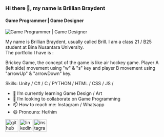 ### Hi there 👋, my name is Brillian Braydent
#### Game Programmer | Game Designer 
![Game Programmer | Game Designer ](https://github.com/brillbray/GamesPortofolios/assets/127038837/41f5bdaa-cf4b-4863-a020-2fd24358d5a3)

My name is Brillian Braydent, usually called Brill. I am a class 21 / B25 student at Bina Nusantara University. 
<br>
The portfolio I have is :

Brickey Game, the concept of the game is like air hockey game. Player A (left side) movement using "w" & "s" key and player B movement using "arrowUp" & "arrowDown" key.

Skills:  Unity / C# / C / PYTHON / HTML / CSS / JS / 

- 🌱 I’m currently learning Game Design / Art 
- 👯 I’m looking to collaborate on Game Programming 
- 📫 How to reach me: Instagram / Whatsapp 
- 😄 Pronouns: He/him 


[<img src='https://cdn.jsdelivr.net/npm/simple-icons@3.0.1/icons/github.svg' alt='github' height='40' color='white'>](https://github.com/brillbray)  [<img src='https://cdn.jsdelivr.net/npm/simple-icons@3.0.1/icons/linkedin.svg' alt='linkedin' height='40' color='white'>](https://www.linkedin.com/in/https://www.linkedin.com/in/brillian-bray-996736265//)  [<img src='https://cdn.jsdelivr.net/npm/simple-icons@3.0.1/icons/instagram.svg' alt='instagram' height='40' color='white'>](https://www.instagram.com/brillbray/)  

